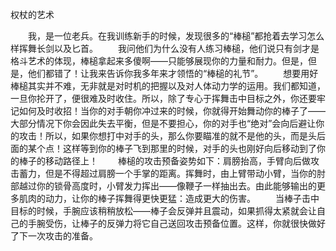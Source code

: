 权杖的艺术

　　我，是一位老兵。在我训练新手的时候，发现很多的“棒槌”都抢着去学习怎么样挥舞长剑以及匕首。
　　我问他们为什么没有人练习棒槌，他们说只有剑才是格斗艺术的体现，棒槌拿起来多傻啊——只能够展现你的力量和耐力。但是，但是，他们都错了！让我来告诉你我多年来才领悟的“棒槌的礼节”。
　　想要用好棒槌其实并不难，无非就是对时机的把握以及对人体动力学的运用。我们都知道，一旦你抡开了，便很难及时收住。所以，除了专心于挥舞击中目标之外，你还要牢记如何及时收招！当你的对手朝你冲过来的时候，你就得开始舞动你的棒子了——大部分情况下你会因此失去平衡，但是不要担心，你的对手也“绝对”会向后避让你的攻击！所以，如果你想打中对手的头，那么你要瞄准的就不是他的头，而是头后面的某个点！这样等到你的棒子飞到那里的时候，对手的头也刚好向后移动到了你的棒子的移动路径上！
　　棒槌的攻击预备姿势如下：肩膀抬高，手臂向后做攻击蓄力，但是不得超过肩膀一个手掌的距离。挥舞时，由上臂带动小臂，当你的肘部越过你的锁骨高度时，小臂发力挥出——像鞭子一样抽出去。由此能够输出的更多肌肉的动力，让你的棒子挥舞得更快更猛：造成更大的伤害。
　　当棒子击中目标的时候，手腕应该稍稍放松——棒子会反弹并且震动，如果抓得太紧就会让自己的手腕受伤，让棒子的反弹力将它自己送回攻击预备位置。这样，你就很快做好了下一次攻击的准备。
